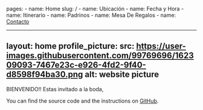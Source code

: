  pages:
    - name: Home
      slug: /
    - name: Ubicación
    - name: Fecha y Hora
    - name: Itinerario
    - name: Padrinos
    - name: Mesa De Regalos
    - name: [Contacto](Contacto.md)

---
layout: home
profile_picture:
  src: https://user-images.githubusercontent.com/99769696/162309093-7467e23c-e926-4fd2-9f40-d8598f94ba30.png
  alt: website picture
---

<p>
  BIENVENIDO!!
  Estas invitado a la boda,
</p>

<p>
  You can find the source code and the instructions on <a href="https://github.com/eliottvincent/bay">GitHub</a>.
</p>
